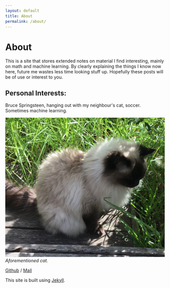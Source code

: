 ```yaml
---
layout: default
title: About
permalink: /about/
---
```


# About
This is a site that stores extended notes on material I find interesting, mainly on math and machine learning. By clearly explaining the things I know now here, future me wastes less time looking stuff up. Hopefully these posts will be of use or interest to you. 
## Personal Interests:
Bruce Springsteen, hanging out with my neighbour's cat, soccer. Sometimes machine learning.

![Image](/assets/images/shell_web.jpg)
_Aforementioned cat._

[Github](https://github.com/justin-tan) /
[Mail](mailto:justin.jia.tian@gmail.com)

This site is built using [Jekyll](https://github.com/jekyll/jekyll).